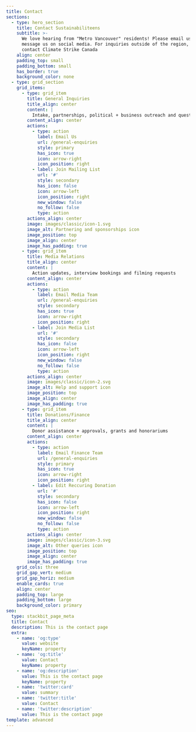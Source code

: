 ```yaml
---
title: Contact
sections:
  - type: hero_section
    title: Contact Sustainabiliteens
    subtitle: >-
      We love hearing from "Metro Vancouver" residents! Please email us below or
      message us on social media. For inquiries outside of the region, please
      contact Climate Strike Canada
    align: center
    padding_top: small
    padding_bottom: small
    has_border: true
    background_color: none
  - type: grid_section
    grid_items:
      - type: grid_item
        title: General Inquiries
        title_align: center
        content: |
          Intake, partnerships, political + business outreach and questions
        content_align: center
        actions:
          - type: action
            label: Email Us
            url: /general-enquiries
            style: primary
            has_icon: true
            icon: arrow-right
            icon_position: right
          - label: Join Mailing List
            url: '#'
            style: secondary
            has_icon: false
            icon: arrow-left
            icon_position: right
            new_window: false
            no_follow: false
            type: action
        actions_align: center
        image: images/classic/icon-1.svg
        image_alt: Partnering and sponsorships icon
        image_position: top
        image_align: center
        image_has_padding: true
      - type: grid_item
        title: Media Relations
        title_align: center
        content: |
          Action updates, interview bookings and filming requests
        content_align: center
        actions:
          - type: action
            label: Email Media Team
            url: /general-enquiries
            style: secondary
            has_icon: true
            icon: arrow-right
            icon_position: right
          - label: Join Media List
            url: '#'
            style: secondary
            has_icon: false
            icon: arrow-left
            icon_position: right
            new_window: false
            no_follow: false
            type: action
        actions_align: center
        image: images/classic/icon-2.svg
        image_alt: Help and support icon
        image_position: top
        image_align: center
        image_has_padding: true
      - type: grid_item
        title: Donations/Finance
        title_align: center
        content: |
          Donor assistance + approvals, grants and honorariums
        content_align: center
        actions:
          - type: action
            label: Email Finance Team
            url: /general-enquiries
            style: primary
            has_icon: true
            icon: arrow-right
            icon_position: right
          - label: Edit Reccuring Donation
            url: '#'
            style: secondary
            has_icon: false
            icon: arrow-left
            icon_position: right
            new_window: false
            no_follow: false
            type: action
        actions_align: center
        image: images/classic/icon-3.svg
        image_alt: Other queries icon
        image_position: top
        image_align: center
        image_has_padding: true
    grid_cols: three
    grid_gap_vert: medium
    grid_gap_horiz: medium
    enable_cards: true
    align: center
    padding_top: large
    padding_bottom: large
    background_color: primary
seo:
  type: stackbit_page_meta
  title: Contact
  description: This is the contact page
  extra:
    - name: 'og:type'
      value: website
      keyName: property
    - name: 'og:title'
      value: Contact
      keyName: property
    - name: 'og:description'
      value: This is the contact page
      keyName: property
    - name: 'twitter:card'
      value: summary
    - name: 'twitter:title'
      value: Contact
    - name: 'twitter:description'
      value: This is the contact page
template: advanced
---
```


